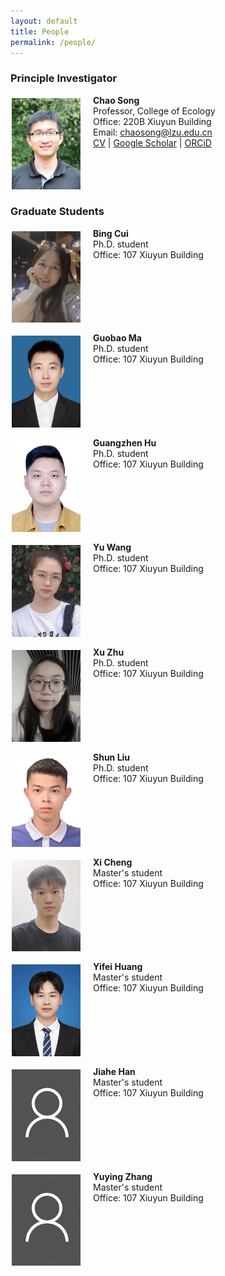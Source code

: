 ```yaml
---
layout: default
title: People
permalink: /people/
---
```


### **Principle Investigator**

<p><img align="left" src="/files/Song_profile.jpg" width="110" style="margin:5px 20px 2px 2px;"/>

<b>Chao Song</b><br>
Professor, College of Ecology<br>
Office: 220B Xiuyun Building <br>
Email: <a href="mailto: chaosong@lzu.edu.cn">chaosong@lzu.edu.cn</a><br>
<a href="/files/CV_Song.pdf">CV</a> | <a href="https://scholar.google.com/citations?user=farbSBEAAAAJ&hl=en">Google Scholar</a> | <a href="https://orcid.org/0000-0001-8225-4490">ORCiD</a>
<br clear="left"/></p>

### **Graduate Students**

<p><img align="left" src="/files/Cui_profile.jpg" width="110" style="margin:5px 20px 2px 2px;"/>

<b>Bing Cui</b><br>
Ph.D. student<br>
Office: 107 Xiuyun Building <br>
<br clear="left"/></p> 

<p><img align="left" src="/files/Ma_profile.jpg" width="110" style="margin:5px 20px 2px 2px;"/>

<b>Guobao Ma</b><br>
Ph.D. student<br>
Office: 107 Xiuyun Building <br>
<br clear="left"/></p> 

<p><img align="left" src="/files/Hu_profile.jpg" width="110" style="margin:5px 20px 2px 2px;"/>

<b>Guangzhen Hu</b><br>
Ph.D. student<br>
Office: 107 Xiuyun Building <br>
<br clear="left"/></p> 

<p><img align="left" src="/files/Wang_profile.jpg" width="110" style="margin:5px 20px 2px 2px;"/>

<b>Yu Wang</b><br>
Ph.D. student<br>
Office: 107 Xiuyun Building <br>
<br clear="left"/></p> 

<p><img align="left" src="/files/Zhu_profile.jpg" width="110" style="margin:5px 20px 2px 2px;"/>

<b>Xu Zhu</b><br>
Ph.D. student<br>
Office: 107 Xiuyun Building <br>
<br clear="left"/></p> 


<p><img align="left" src="/files/Liu_profile.jpg" width="110" style="margin:5px 20px 2px 2px;"/>

<b>Shun Liu</b><br>
Ph.D. student<br>
Office: 107 Xiuyun Building <br>
<br clear="left"/></p> 


<p><img align="left" src="/files/Cheng_profile.jpg" width="110" style="margin:5px 20px 2px 2px;"/>

<b>Xi Cheng</b><br>
Master's student<br>
Office: 107 Xiuyun Building <br>
<br clear="left"/></p> 

<p><img align="left" src="/files/Huang_profile.jpg" width="110" style="margin:5px 20px 2px 2px;"/>

<b>Yifei Huang</b><br>
Master's student<br>
Office: 107 Xiuyun Building <br>
<br clear="left"/></p> 

<p><img align="left" src="/files/Default_profile.jpg" width="110" style="margin:5px 20px 2px 2px;"/>

<b>Jiahe Han</b><br>
Master's student<br>
Office: 107 Xiuyun Building <br>
<br clear="left"/></p> 

<p><img align="left" src="/files/Default_profile.jpg" width="110" style="margin:5px 20px 2px 2px;"/>

<b>Yuying Zhang</b><br>
Master's student<br>
Office: 107 Xiuyun Building <br>
<br clear="left"/></p> 



